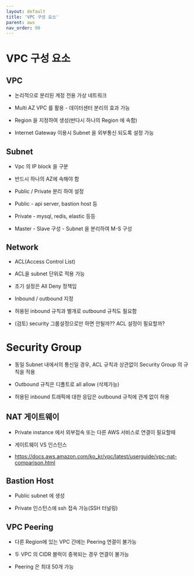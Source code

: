 ```yaml
---
layout: default
title: 'VPC 구성 요소'
parent: aws
nav_order: 90
---
```


# VPC 구성 요소

## VPC

- 논리적으로 분리된 계정 전용 가상 네트워크

- Multi AZ VPC 를 활용 - 데이터센터 분리의 효과 가능

- Region 을 지정하여 생성(반다시 하나의 Region 에 속함)

- Internet Gateway 이용시 Subnet 을 외부통신 되도록 설정 가능

## Subnet

- Vpc 의 IP block 을 구분

- 반드시 하나의 AZ에 속해야 함

- Public / Private 분리 하여 설정

- Public - api server, bastion host 등

- Private - mysql, redis, elastic 등등

- Master - Slave 구성 - Subnet 을 분리하여 M-S 구성

## Network

- ACL(Access Control List)

- ACL을 subnet 단위로 적용 가능

- 초기 설정은 All Deny 정책임

- Inbound / outbound 지정

- 허용된 inbound 규칙과 별개로 outbound 규칙도 필요함

- (검토) security 그룹설정으로만 하면 안될까?? ACL 설정이 필요할까?

# Security Group

- 동일 Subnet 내에서의 통신일 경우,
  ACL 규칙과 상관없이 Security Group 의 규칙을 적용

- Outbound 규칙은 디폴트로 all allow (삭제가능)

- 허용된 inbound 트래픽에 대한 응답은 outbound 규칙에 관계 없이 허용

## NAT 게이트웨이

- Private instance 에서 외부접속 또는 다른 AWS 서비스로 연결이 필요할때

- 게이트웨이 VS 인스턴스

- https://docs.aws.amazon.com/ko_kr/vpc/latest/userguide/vpc-nat-comparison.html

## Bastion Host

- Public subnet 에 생성

- Private 인스턴스에 ssh 접속 가능(SSH 터널링)

## VPC Peering

- 다른 Region에 있는 VPC 간에는 Peering 연결이 불가능

- 두 VPC 의 CIDR 블럭이 중복되는 경우 연결이 불가능

- Peering 은 최대 50개 가능
